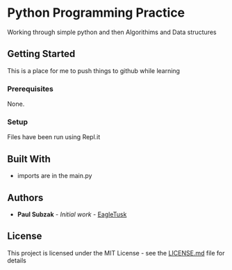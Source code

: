 # Python Programming Practice

Working through simple python and then Algorithims and Data structures

## Getting Started

This is a place for me to push things to github while learning

### Prerequisites

None.

### Setup

Files have been run using Repl.it

## Built With

* imports are in the main.py

## Authors

* **Paul Subzak** - *Initial work* - [EagleTusk](https://github.com/Eagletusk)

## License

This project is licensed under the MIT License - see the [LICENSE.md](LICENSE.md) file for details


